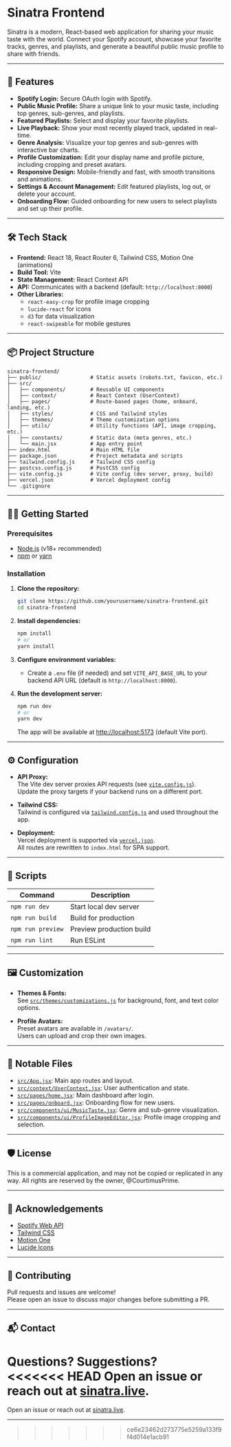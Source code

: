# Sinatra Frontend

Sinatra is a modern, React-based web application for sharing your music taste with the world. Connect your Spotify account, showcase your favorite tracks, genres, and playlists, and generate a beautiful public music profile to share with friends.

---

## 🚀 Features

- **Spotify Login:** Secure OAuth login with Spotify.
- **Public Music Profile:** Share a unique link to your music taste, including top genres, sub-genres, and playlists.
- **Featured Playlists:** Select and display your favorite playlists.
- **Live Playback:** Show your most recently played track, updated in real-time.
- **Genre Analysis:** Visualize your top genres and sub-genres with interactive bar charts.
- **Profile Customization:** Edit your display name and profile picture, including cropping and preset avatars.
- **Responsive Design:** Mobile-friendly and fast, with smooth transitions and animations.
- **Settings & Account Management:** Edit featured playlists, log out, or delete your account.
- **Onboarding Flow:** Guided onboarding for new users to select playlists and set up their profile.

---

## 🛠️ Tech Stack

- **Frontend:** React 18, React Router 6, Tailwind CSS, Motion One (animations)
- **Build Tool:** Vite
- **State Management:** React Context API
- **API:** Communicates with a backend (default: `http://localhost:8000`)
- **Other Libraries:**
  - `react-easy-crop` for profile image cropping
  - `lucide-react` for icons
  - `d3` for data visualization
  - `react-swipeable` for mobile gestures

---

## 📦 Project Structure

```
sinatra-frontend/
├── public/                # Static assets (robots.txt, favicon, etc.)
├── src/
│   ├── components/        # Reusable UI components
│   ├── context/           # React Context (UserContext)
│   ├── pages/             # Route-based pages (home, onboard, landing, etc.)
│   ├── styles/            # CSS and Tailwind styles
│   ├── themes/            # Theme customization options
│   ├── utils/             # Utility functions (API, image cropping, etc.)
│   ├── constants/         # Static data (meta genres, etc.)
│   └── main.jsx           # App entry point
├── index.html             # Main HTML file
├── package.json           # Project metadata and scripts
├── tailwind.config.js     # Tailwind CSS config
├── postcss.config.js      # PostCSS config
├── vite.config.js         # Vite config (dev server, proxy, build)
├── vercel.json            # Vercel deployment config
└── .gitignore
```

---

## 🧑‍💻 Getting Started

### Prerequisites

- [Node.js](https://nodejs.org/) (v18+ recommended)
- [npm](https://www.npmjs.com/) or [yarn](https://yarnpkg.com/)

### Installation

1. **Clone the repository:**

   ```sh
   git clone https://github.com/yourusername/sinatra-frontend.git
   cd sinatra-frontend
   ```

2. **Install dependencies:**

   ```sh
   npm install
   # or
   yarn install
   ```

3. **Configure environment variables:**

   - Create a `.env` file (if needed) and set `VITE_API_BASE_URL` to your backend API URL (default is `http://localhost:8000`).

4. **Run the development server:**

   ```sh
   npm run dev
   # or
   yarn dev
   ```

   The app will be available at [http://localhost:5173](http://localhost:5173) (default Vite port).

---

## ⚙️ Configuration

- **API Proxy:**  
  The Vite dev server proxies API requests (see [`vite.config.js`](vite.config.js)).  
  Update the proxy targets if your backend runs on a different port.

- **Tailwind CSS:**  
  Tailwind is configured via [`tailwind.config.js`](tailwind.config.js) and used throughout the app.

- **Deployment:**  
  Vercel deployment is supported via [`vercel.json`](vercel.json).  
  All routes are rewritten to `index.html` for SPA support.

---

## 📝 Scripts

| Command           | Description              |
| ----------------- | ------------------------ |
| `npm run dev`     | Start local dev server   |
| `npm run build`   | Build for production     |
| `npm run preview` | Preview production build |
| `npm run lint`    | Run ESLint               |

---

## 🖼️ Customization

- **Themes & Fonts:**  
  See [`src/themes/customizations.js`](src/themes/customizations.js) for background, font, and text color options.

- **Profile Avatars:**  
  Preset avatars are available in `/avatars/`.  
  Users can upload and crop their own images.

---

## 🧩 Notable Files

- [`src/App.jsx`](src/App.jsx): Main app routes and layout.
- [`src/context/UserContext.jsx`](src/context/UserContext.jsx): User authentication and state.
- [`src/pages/home.jsx`](src/pages/home.jsx): Main dashboard after login.
- [`src/pages/onboard.jsx`](src/pages/onboard.jsx): Onboarding flow for new users.
- [`src/components/ui/MusicTaste.jsx`](src/components/ui/MusicTaste.jsx): Genre and sub-genre visualization.
- [`src/components/ui/ProfileImageEditor.jsx`](src/components/ui/ProfileImageEditor.jsx): Profile image cropping and selection.

---

## 🛡️ License

This is a commercial application, and may not be copied or replicated in any way. All rights are reserved by the owner, @CourtimusPrime.

---

## 🙏 Acknowledgements

- [Spotify Web API](https://developer.spotify.com/documentation/web-api/)
- [Tailwind CSS](https://tailwindcss.com/)
- [Motion One](https://motion.dev/)
- [Lucide Icons](https://lucide.dev/)

---

## 📣 Contributing

Pull requests and issues are welcome!  
Please open an issue to discuss major changes before submitting a PR.

---

## 📬 Contact

Questions? Suggestions?  
<<<<<<< HEAD
Open an issue or reach out at [sinatra.live](https://sinatra.live).
=======
Open an issue or reach out at [sinatra.live](https://sinatra.live).

---

> > > > > > > ce6e23462d273775e5259a133f9f4d014e1acb91

